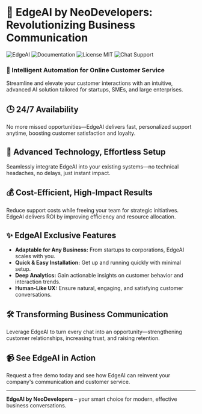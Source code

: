 # 🚀 EdgeAI by NeoDevelopers: Revolutionizing Business Communication

![EdgeAI](https://img.shields.io/badge/CI-passing-brightgreen)
![Documentation](https://img.shields.io/badge/docs-up--to--date-blue)
![License MIT](https://img.shields.io/badge/license-MIT-blueviolet)
![Chat Support](https://img.shields.io/badge/support-24/7-critical)

### 🌟 Intelligent Automation for Online Customer Service  
Streamline and elevate your customer interactions with an intuitive, advanced AI solution tailored for startups, SMEs, and large enterprises.

## 🕒 24/7 Availability  
No more missed opportunities—EdgeAI delivers fast, personalized support anytime, boosting customer satisfaction and loyalty.

## 🔧 Advanced Technology, Effortless Setup  
Seamlessly integrate EdgeAI into your existing systems—no technical headaches, no delays, just instant impact.

## 💰 Cost-Efficient, High-Impact Results  
Reduce support costs while freeing your team for strategic initiatives. EdgeAI delivers ROI by improving efficiency and resource allocation.

## ✨ EdgeAI Exclusive Features  
- **Adaptable for Any Business:** From startups to corporations, EdgeAI scales with you.  
- **Quick & Easy Installation:** Get up and running quickly with minimal setup.  
- **Deep Analytics:** Gain actionable insights on customer behavior and interaction trends.  
- **Human-Like UX:** Ensure natural, engaging, and satisfying customer conversations.

## 🛠️ Transforming Business Communication  
Leverage EdgeAI to turn every chat into an opportunity—strengthening customer relationships, increasing trust, and raising retention.

## 📹 See EdgeAI in Action  
Request a free demo today and see how EdgeAI can reinvent your company's communication and customer service.

---

**EdgeAI by NeoDevelopers** – your smart choice for modern, effective business conversations.
